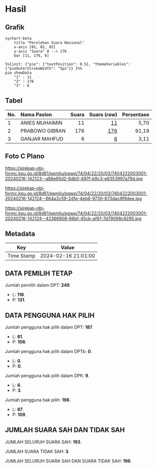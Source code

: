 # Hasil

## Grafik

```mermaid
xychart-beta
    title "Perolehan Suara Nasional"
    x-axis [01, 02, 03]
    y-axis "Suara" 0 --> 176
    bar [11, 176, 6]
```

```mermaid
%%{init: {"pie": {"textPosition": 0.5}, "themeVariables": {"pieOuterStrokeWidth": "5px"}} }%%
pie showData
    "1" : 11
    "2" : 176
    "3" : 6
```

## Tabel

| No. | Nama Paslon    | Suara | Suara (raw) | Persentase |
|:--- |:-------------- | -----:| -----------:| ----------:|
| 1   | ANIES MUHAIMIN | 11    | [11][p-1]   | 5,70       |
| 2   | PRABOWO GIBRAN | 176   | [176][p-2]  | 91,19      |
| 3   | GANJAR MAHFUD  | 6     | [6][p-3]    | 3,11       |


[p-1]: https://github.com/gigit-pemilu/pemilu-2024/blob/main/pilpres/hitung-suara/sub/74-sulawesi-tenggara/sub/04-buton/sub/22-kapontori/sub/2003-boneatiro/sub/001-tps/sub/paslon-1.txt
[p-2]: https://github.com/gigit-pemilu/pemilu-2024/blob/main/pilpres/hitung-suara/sub/74-sulawesi-tenggara/sub/04-buton/sub/22-kapontori/sub/2003-boneatiro/sub/001-tps/sub/paslon-2.txt
[p-3]: https://github.com/gigit-pemilu/pemilu-2024/blob/main/pilpres/hitung-suara/sub/74-sulawesi-tenggara/sub/04-buton/sub/22-kapontori/sub/2003-boneatiro/sub/001-tps/sub/paslon-3.txt

## Foto C Plano

https://sirekap-obj-formc.kpu.go.id/8d61/pemilu/ppwp/74/04/22/20/03/7404222003001-20240216-142123--a88e95d2-6db0-497f-b9c3-e8353997a79d.jpg

https://sirekap-obj-formc.kpu.go.id/8d61/pemilu/ppwp/74/04/22/20/03/7404222003001-20240216-142124--664a2c59-2d1e-4eb6-9730-673dac9f9dee.jpg

https://sirekap-obj-formc.kpu.go.id/8d61/pemilu/ppwp/74/04/22/20/03/7404222003001-20240216-142124--42366908-66bf-45cb-af61-7d79098c9295.jpg


## Metadata

| Key        | Value               |
| ---------- | ------------------- |
| Time Stamp | 2024-02-16 21:01:00 |


## DATA PEMILIH TETAP

Jumlah pemilih dalam DPT: **249**.
 * L: **118**.
 * P: **131**.

## DATA PENGGUNA HAK PILIH

Jumlah pengguna hak pilih dalam DPT: **187**.
 * L: **81**.
 * P: **106**.

Jumlah pengguna hak pilih dalam DPTb: **0**.
 * L: **0**.
 * P: **0**.

Jumlah pengguna hak pilih dalam DPK: **9**.
 * L: **6**.
 * P: **3**.

Jumlah pengguna hak pilih: **196**.
 * L: **87**.
 * P: **109**.

## JUMLAH SUARA SAH DAN TIDAK SAH

JUMLAH SELURUH SUARA SAH: **193**.

JUMLAH SUARA TIDAK SAH: **3**.

JUMLAH SELURUH SUARA SAH DAN SUARA TIDAK SAH: **196**.


